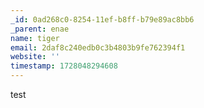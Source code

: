 ```yaml
---
_id: 0ad268c0-8254-11ef-b8ff-b79e89ac8bb6
_parent: enae
name: tiger
email: 2daf8c240edb0c3b4803b9fe762394f1
website: ''
timestamp: 1728048294608
---
```

test
